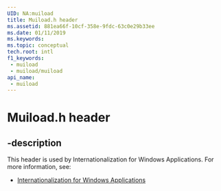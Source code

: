 ```yaml
---
UID: NA:muiload
title: Muiload.h header
ms.assetid: 881ea66f-10cf-358e-9fdc-63c0e29b33ee
ms.date: 01/11/2019
ms.keywords: 
ms.topic: conceptual
tech.root: intl
f1_keywords:
 - muiload
 - muiload/muiload
api_name:
 - muiload
---
```


# Muiload.h header


## -description

This header is used by Internationalization for Windows Applications. For more information, see:

- [Internationalization for Windows Applications](../_intl/index.md)

